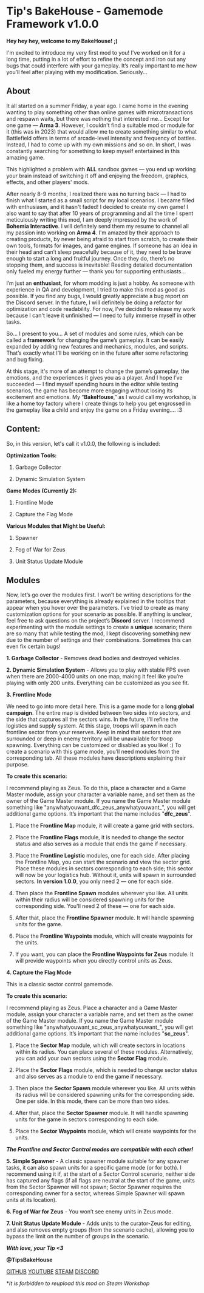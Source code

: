 
  

# Tip's BakeHouse - Gamemode Framework v1.0.0

  

**Hey hey hey, welcome to my BakeHouse! ;)**

  

I'm excited to introduce my very first mod to you! I've worked on it for a long time, putting in a lot of effort to refine the concept and iron out any bugs that could interfere with your gameplay. It’s really important to me how you’ll feel after playing with my modification. Seriously...

  

## About

It all started on a summer Friday, a year ago. I came home in the evening wanting to play something other than online games with microtransactions and respawn waits, but there was nothing that interested me... Except for one game — **Arma 3**. However, I couldn't find a suitable mod or module for it (this was in 2023) that would allow me to create something similar to what Battlefield offers in terms of arcade-level intensity and frequency of battles. Instead, I had to come up with my own missions and so on. In short, I was constantly searching for something to keep myself entertained in this amazing game.

  

This highlighted a problem with **ALL** sandbox games — you end up working your brain instead of switching it off and enjoying the freedom, graphics, effects, and other players' mods.

  

After nearly 8-9 months, I realized there was no turning back — I had to finish what I started as a small script for my local scenarios. I became filled with enthusiasm, and it hasn't faded! I decided to create my own game! I also want to say that after 10 years of programming and all the time I spent meticulously writing this mod, I am deeply impressed by the work of **Bohemia Interactive**. I will definitely send them my resume to channel all my passion into working on **Arma 4**. I'm amazed by their approach to creating products, by never being afraid to start from scratch, to create their own tools, formats for images, and game engines. If someone has an idea in their head and can’t sleep peacefully because of it, they need to be brave enough to start a long and fruitful journey. Once they do, there’s no stopping them, and success is inevitable! Reading detailed documentation only fueled my energy further — thank you for supporting enthusiasts...

  

I’m just an **enthusiast**, for whom modding is just a hobby. As someone with experience in QA and development, I tried to make this mod as good as possible. If you find any bugs, I would greatly appreciate a bug report on the Discord server. In the future, I will definitely be doing a refactor for optimization and code readability. For now, I’ve decided to release my work because I can't leave it unfinished — I need to fully immerse myself in other tasks.

  

So... I present to you... A set of modules and some rules, which can be called a **framework** for changing the game’s gameplay. It can be easily expanded by adding new features and mechanics, modules, and scripts. That’s exactly what I’ll be working on in the future after some refactoring and bug fixing.

  

At this stage, it's more of an attempt to change the game’s gameplay, the emotions, and the experiences it gives you as a player. And I hope I’ve succeeded — I find myself spending hours in the editor while testing scenarios, the game has become more engaging without losing its excitement and emotions. My “**BakeHouse**,” as I would call my workshop, is like a home toy factory where I create things to help you get engrossed in the gameplay like a child and enjoy the game on a Friday evening.... :3

## Content:

So, in this version, let's call it v1.0.0, the following is included:

  

**Optimization Tools:**

  

1. Garbage Collector

2. Dynamic Simulation System

  

**Game Modes (Currently 2):**

  

1. Frontline Mode

2. Capture the Flag Mode

  

**Various Modules that Might be Useful:**

  

1. Spawner

2. Fog of War for Zeus

3. Unit Status Update Module

## Modules

Now, let’s go over the modules first. I won’t be writing descriptions for the parameters, because everything is already explained in the tooltips that appear when you hover over the parameters. I’ve tried to create as many customization options for your scenario as possible. If anything is unclear, feel free to ask questions on the project’s **Discord** server. I recommend experimenting with the module settings to create a **unique** scenario; there are so many that while testing the mod, I kept discovering something new due to the number of settings and their combinations. Sometimes this can even fix certain bugs!

  

**1. Garbage Collector** - Removes dead bodies and destroyed vehicles.

  

**2. Dynamic Simulation System** - Allows you to play with stable FPS even when there are 2000-4000 units on one map, making it feel like you’re playing with only 200 units. Everything can be customized as you see fit.

  

**3. Frontline Mode**

We need to go into more detail here. This is a game mode for a **long global campaign**. The entire map is divided between two sides into sectors, and the side that captures all the sectors wins. In the future, I’ll refine the logistics and supply system. At this stage, troops will spawn in each frontline sector from your reserves. Keep in mind that sectors that are surrounded or deep in enemy territory will be unavailable for troop spawning. Everything can be customized or disabled as you like! :) To create a scenario with this game mode, you’ll need modules from the corresponding tab. All these modules have descriptions explaining their purpose.

  

**To create this scenario:**

  

I recommend playing as Zeus. To do this, place a character and a Game Master module, assign your character a variable name, and set them as the owner of the Game Master module. If you name the Game Master module something like "anywhatyouwant_dfc_zeus_anywhatyouwant_", you will get additional game options. It’s important that the name includes "**dfc_zeus**".

  

1. Place the **Frontline Map** module, it will create a game grid with sectors.

2. Place the **Frontline Flags** module, it is needed to change the sector status and also serves as a
	module that ends the game if necessary.

3. Place the **Frontline Logistic** modules, one for each side. After placing the Frontline Map, you can start the scenario and view the sector grid. Place these modules in sectors corresponding to each side; this sector will now be your logistics hub. Without it, units will spawn in surrounded sectors. **In version 1.0.0**, you only need 2 — one for each side.

4. Then place the **Frontline Spawn** modules wherever you like. All units within their radius will be considered spawning units for the corresponding side. You'll need 2 of these — one for each side.

5. After that, place the **Frontline Spawner** module. It will handle spawning units for the game.

6. Place the **Frontline Waypoints** module, which will create waypoints for the units.

7. If you want, you can place the **Frontline Waypoints for Zeus** module. It will provide waypoints when you directly control units as Zeus.

  

**4. Capture the Flag Mode**

This is a classic sector control gamemode.

  

**To create this scenario:**

  

I recommend playing as Zeus. Place a character and a Game Master module, assign your character a variable name, and set them as the owner of the Game Master module. If you name the Game Master module something like "anywhatyouwant_sc_zeus_anywhatyouwant_", you will get additional game options. It’s important that the name includes "**sc_zeus**".

  

1. Place the **Sector Map** module, which will create sectors in locations within its radius. You can place several of these modules. Alternatively, you can add your own sectors using the **Sector Flag** module.

2. Place the **Sector Flags** module, which is needed to change sector status and also serves as a module to end the game if necessary.

3. Then place the **Sector Spawn** module wherever you like. All units within its radius will be considered spawning units for the corresponding side. One per side. In this mode, there can be more than two sides.

4. After that, place the **Sector Spawner** module. It will handle spawning units for the game in sectors corresponding to each side.

5. Place the **Sector Waypoints** module, which will create waypoints for the units.

  

***The Frontline and Sector Control modes are compatible with each other!***

  

**5. Simple Spawner** - A classic spawner module suitable for any spawner tasks, it can also spawn units for a specific game mode (or for both). I recommend using it if, at the start of a Sector Control scenario, neither side has captured any flags (if all flags are neutral at the start of the game, units from the Sector Spawner will not spawn; Sector Spawner requires the corresponding owner for a sector, whereas Simple Spawner will spawn units at its location).

  

**6. Fog of War for Zeus** - You won’t see enemy units in Zeus mode.

  

**7. Unit Status Update Module** - Adds units to the curator-Zeus for editing, and also removes empty groups (from the scenario cache), allowing you to bypass the limit on the number of groups in the scenario.


***With love, your Tip <3***

**@TipsBakeHouse**

[GITHUB](https://github.com/TIP1/Tip-sBakeHouse-v1.0.0)
[YOUTUBE](https://www.youtube.com/@TipTheBakerChannel)
[STEAM](https://steamcommunity.com/profiles/76561198130926199/)
[DISCORD](https://discord.gg/CuF55eWwhk)

**It is forbidden to reupload this mod on Steam Workshop*
